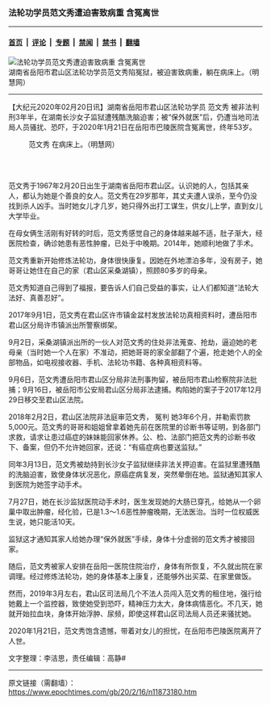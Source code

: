 ### 法轮功学员范文秀遭迫害致病重 含冤离世

---

#### [首页](../../../..?n11873180) &nbsp;|&nbsp; [评论](../../../../../epoch-comment?n11873180) &nbsp;|&nbsp; [专题](../../../../../epoch-special?n11873180) &nbsp;|&nbsp; [禁闻](../../../../../epoch-news?n11873180) &nbsp;|&nbsp; [禁书](../../../../../books?n11873180) &nbsp;|&nbsp; [翻墙](https://github.com/gfw-breaker/nogfw/blob/master/README.md?n11873180)


<div><img alt="法轮功学员范文秀遭迫害致病重 含冤离世" class="attachment-djy_600_400 size-djy_600_400 wp-post-image" src="https://i.epochtimes.com/assets/uploads/2020/02/12-5-600x400.jpg"/>
<div class="caption">
 湖南省岳阳市君山区法轮功学员范文秀陷冤狱，被迫害致病重，躺在病床上。（明慧网）
</div></div><hr/><div class="post_content" id="artbody" itemprop="articleBody">
 <!-- article content begin -->
 <p>
  【大纪元2020年02月20日讯】湖南省岳阳市君山区法轮功学员
  <ok href="https://www.epochtimes.com/gb/tag/%E8%8C%83%E6%96%87%E7%A7%80.html">
   范文秀
  </ok>
  被非法判刑3年半，在湖南长沙女子监狱遭残酷洗脑迫害；被“保外就医”后，仍遭当地司法局人员骚扰、恐吓，于2020年1月21日在岳阳市巴陵医院含冤离世，终年53岁。
 </p>
 <figure aria-describedby="caption-attachment-11873182" class="wp-caption aligncenter" id="attachment_11873182" style="width: 222px">
  <ok href="https://i.epochtimes.com/assets/uploads/2020/02/2020-2-14-194612-0.jpg" target="_blank">
   <img alt="" class="wp-image-11873182" src="https://i.epochtimes.com/assets/uploads/2020/02/2020-2-14-194612-0-600x837.jpg"/>
  </ok>
  <br/><figcaption class="wp-caption-text" id="caption-attachment-11873182">
   <ok href="https://www.epochtimes.com/gb/tag/%E8%8C%83%E6%96%87%E7%A7%80.html">
    范文秀
   </ok>
   在病床上。（明慧网）
  </figcaption><br/>
 </figure><br/>
 <p>
  范文秀于1967年2月20日出生于湖南省岳阳市君山区。认识她的人，包括其亲人，都认为她是个善良的女人。范文秀在29岁那年，其丈夫遭人误杀，至今仍没找到杀人凶手。当时她女儿才几岁，她只得外出打工谋生，供女儿上学，直到女儿大学毕业。
 </p>
 <p>
  在母女俩生活刚有好转的时后，范文秀感觉自己的身体越来越不适，肚子渐大，经医院检查，确诊她患有恶性肿瘤，已处于中晚期。2014年，她顺利地做了手术。
 </p>
 <p>
  范文秀重新开始修炼法轮功，身体很快康复。因她在外地漂泊多年，没有房子，她哥哥让她住在自己的家（君山区采桑湖镇），照顾80多岁的母亲。
 </p>
 <p>
  范文秀知道自己得到了福报，要告诉人们自己受益的事实，让人们都知道“法轮大法好、真善忍好”。
 </p>
 <p>
  2017年9月1日，范文秀在君山区许市镇金盆村发放法轮功真相资料时，遭岳阳市君山区分局许市镇派出所警察绑架。
 </p>
 <p>
  9月2日，采桑湖镇派出所的一伙人对范文秀的住处非法蒐查、抢劫，逼迫她的老母亲（当时她一个人在家）不准动，把她哥哥的家全部翻了个遍，抢走她个人的全部物品，如电视接收器、手机、法轮功书籍、各种真相资料等。
 </p>
 <p>
  9月6日，范文秀遭岳阳市君山区分局非法刑事拘留，被岳阳市君山检察院非法批捕；9月16日，被岳阳市公安局君山区分局非法逮捕。构陷她的案子于2017年12月29日移交至君山区法院。
 </p>
 <p>
  2018年2月2日，君山区法院非法庭审范文秀，
  <ok href="https://www.epochtimes.com/gb/tag/%E5%86%A4%E5%88%A4.html">
   冤判
  </ok>
  她3年6个月，并勒索罚款5,000元。范文秀的哥哥和姐姐曾拿着她先前在医院里的诊断书等证明，到各部门求救，请求让患过癌症的妹妹能回家休养。公、检、法部门把范文秀的诊断书收下、备案，但仍不允许她回家，还说：“有癌症病也要送监狱。”
 </p>
 <p>
  同年3月13日，范文秀被劫持到长沙女子监狱继续非法关押迫害。在监狱里遭残酷的洗脑迫害，致使身体状况恶化，原癌症病复发，突然晕倒在地。监狱通知其家人到医院为她签字动手术。
 </p>
 <p>
  7月27日，她在长沙监狱医院动手术时，医生发现她的大肠已穿孔，给她从一个卵巢中取出肿瘤，经化验，已是1.3～1.6恶性肿瘤晚期，无法医治。当时一位权威医生说，她只能活10天。
 </p>
 <p>
  监狱这才通知其家人给她办理“保外就医”手续，身体十分虚弱的范文秀才被接回家。
 </p>
 <p>
  随后，范文秀被家人安排在岳阳一医院住院治疗，身体有所恢复，不久就出院在家调理。经过修炼法轮功，她的身体基本上康复，还能够外出买菜、在家里做饭。
 </p>
 <p>
  然而，2019年3月左右，君山区司法局几个不法人员闯入范文秀的租住地，强行给她戴上一个监控器，致使她受到恐吓，精神压力太大，身体病情恶化。不几天，她就开始拉血块，身体开始浮肿、尿频，即使这样君山区司法局人员还来骚扰她。
 </p>
 <p>
  2020年1月21日，范文秀饱含遗憾，带着对女儿的担忧，在岳阳市巴陵医院离开了人世。
 </p>
 <p>
  文字整理：李洁思，责任编辑：高静#
 </p>
 <!-- article content end -->
 <div id="below_article_ad">
 </div>
</div>


---

原文链接（需翻墙）：https://www.epochtimes.com/gb/20/2/16/n11873180.htm